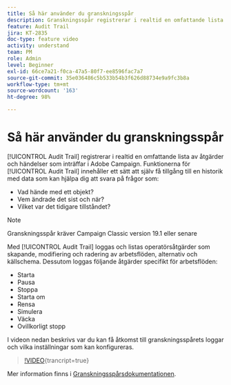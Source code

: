 ```yaml
---
title: Så här använder du granskningsspår
description: Granskningsspår registrerar i realtid en omfattande lista av åtgärder och händelser som inträffar i Adobe Campaign.
feature: Audit Trail
jira: KT-2835
doc-type: feature video
activity: understand
team: PM
role: Admin
level: Beginner
exl-id: 66ce7a21-f0ca-47a5-80f7-ee8596fac7a7
source-git-commit: 35e036486c5b533b54b3f626d88734e9a9fc3b8a
workflow-type: tm+mt
source-wordcount: '163'
ht-degree: 98%

---
```


# Så här använder du granskningsspår

[!UICONTROL Audit Trail] registrerar i realtid en omfattande lista av åtgärder och händelser som inträffar i Adobe Campaign. Funktionerna för [!UICONTROL Audit Trail] innehåller ett sätt att själv få tillgång till en historik med data som kan hjälpa dig att svara på frågor som:

* Vad hände med ett objekt?
* Vem ändrade det sist och när?
* Vilket var det tidigare tillståndet?

>[!NOTE]
>
>Granskningsspår kräver Campaign Classic version 19.1 eller senare

Med [!UICONTROL Audit Trail] loggas och listas operatörsåtgärder som skapande, modifiering och radering av arbetsflöden, alternativ och källschema. Dessutom loggas följande åtgärder specifikt för arbetsflöden:

* Starta
* Pausa
* Stoppa
* Starta om
* Rensa
* Simulera
* Väcka
* Ovillkorligt stopp

I videon nedan beskrivs var du kan få åtkomst till granskningsspårets loggar och vilka inställningar som kan konfigureras.

>[!VIDEO](https://video.tv.adobe.com/v/27425?quality=12&learn=on){trancript=true}

Mer information finns i [Granskningsspårsdokumentationen](https://experienceleague.adobe.com/docs/campaign-classic/using/monitoring-campaign-classic/production-procedures/audit-trail.html?lang=sv).
